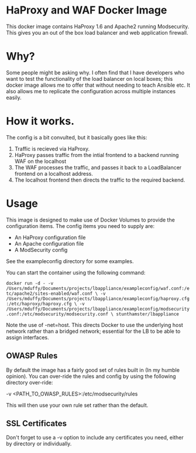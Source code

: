 # HaProxy and WAF Docker Image

This docker image contains HaProxy 1.6 and Apache2 running Modsecurity. This gives you an out of the box load balancer
and web application firewall.

# Why?
Some people might be asking why. I often find that I have developers who want to test the functionality of the load
balancer on local boxes; this docker image allows me to offer that without needing to teach Ansible etc. It also allows
me to replicate the configuration across multiple instances easily.

# How it works.
The config is a bit convulted, but it basically goes like this:

1.  Traffic is recieved via HaProxy.
2.  HaProxy passes traffic from the intial frontend to a backend running WAF on the localhost
3.  The WAF processes the traffic, and passes it back to a LoadBalancer frontend on a localhost address.
4.  The localhost frontend then directs the traffic to the required backend.


# Usage
This image is designed to make use of Docker Volumes to provide the configuration items. The config items you need to
supply are:

- An HaProxy configuration file
- An Apache configuration file
- A ModSecurity config

See the exampleconfig directory for some examples.


You can start the container using the following command:

`
docker run -d - -v /Users/mduffy/Documents/projects/lbappliance/exampleconfig/waf.conf:/etc/apache2/sites-enabled/waf.conf \
-v /Users/mduffy/Documents/projects/lbappliance/exampleconfig/haproxy.cfg:/etc/haproxy/haproxy.cfg \
-v /Users/mduffy/Documents/projects/lbappliance/exampleconfig/modsecurity.conf:/etc/modsecurity/modsecurity.conf \
stunthamster/lbappliance
`

Note the use of -net=host. This directs Docker to use the underlying host network rather than a bridged network;
essential for the LB to be able to assign interfaces.


## OWASP Rules
By default the image has a fairly good set of rules built in (In my humble opinion). You can over-ride the rules and
config by using the following directory over-ride:

-v <PATH_TO_OWASP_RULES>:/etc/modsecurity/rules

This will then use your own rule set rather than the default.

## SSL Certificates
Don't forget to use a -v option to include any certificates you need, either by directory or individually.
